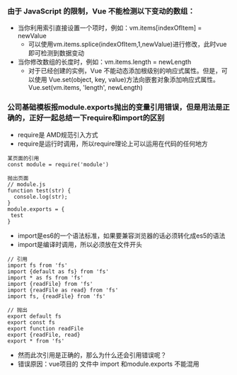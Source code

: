 ### 由于 JavaScript 的限制，Vue 不能检测以下变动的数组：
- 当你利用索引直接设置一个项时，例如：vm.items[indexOfItem] = newValue
  - 可以使用vm.items.splice(indexOfItem,1,newValue)进行修改，此时vue即可检测到数据变动
- 当你修改数组的长度时，例如：vm.items.length = newLength
  - 对于已经创建的实例，Vue 不能动态添加根级别的响应式属性。但是，可以使用 Vue.set(object, key, value)方法向嵌套对象添加响应式属性。Vue.set(vm.items, 'length', newLength)

### 公司基础模板报module.exports抛出的变量引用错误，但是用法是正确的，正好一起总结一下require和import的区别
- require是 AMD规范引入方式
- require是运行时调用，所以require理论上可以运用在代码的任何地方
```
某页面的引用
const module = require('module')

抛出页面
// module.js
function test(str) {
  console.log(str); 
}
module.exports = {
 test
}
```
- import是es6的一个语法标准，如果要兼容浏览器的话必须转化成es5的语法
- import是编译时调用，所以必须放在文件开头
```
// 引用
import fs from 'fs'
import {default as fs} from 'fs'
import * as fs from 'fs'
import {readFile} from 'fs'
import {readFile as read} from 'fs'
import fs, {readFile} from 'fs'

// 抛出
export default fs
export const fs
export function readFile
export {readFile, read}
export * from 'fs'
```
- 然而此次引用是正确的，那么为什么还会引用错误呢？
- 错误原因：vue项目的 文件中 import 和module.exports 不能混用